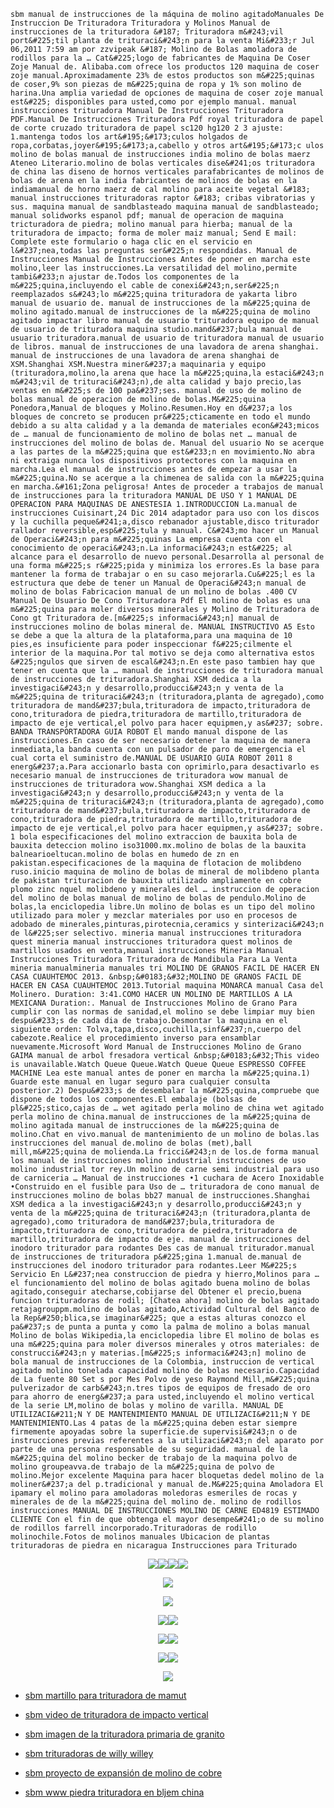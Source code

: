 
```
sbm manual de instrucciones de la máquina de molino agitadoManuales De Instruccion De Trituradora Trituradora y Molinos Manual de instrucciones de la trituradora &#187; Trituradora m&#243;vil port&#225;til planta de trituraci&#243;n para la venta Mi&#233;r Jul 06,2011 7:59 am por zzvipeak &#187; Molino de Bolas amoladora de rodillos para la … Cat&#225;logo de fabricantes de Maquina De Coser Zoje Manual de. Alibaba.com ofrece los productos 120 maquina de coser zoje manual.Aproximadamente 23% de estos productos son m&#225;quinas de coser,9% son piezas de m&#225;quina de ropa y 1% son molino de harina.Una amplia variedad de opciones de maquina de coser zoje manual est&#225; disponibles para usted,como por ejemplo manual. manual instrucciones trituradora Manual De Instrucciones Trituradora PDF.Manual De Instrucciones Trituradora Pdf royal trituradora de papel de corte cruzado trituradora de papel sc120 hg120 2 3 ajuste: 1.mantenga todos los art&#195;&#173;culos holgados de ropa,corbatas,joyer&#195;&#173;a,cabello y otros art&#195;&#173;c ulos molino de bolas manual de instrucciones india molino de bolas maerz Ateneo Literario.molino de bolas verticales dise&#241;os trituradora de china las diseno de hornos verticales parafabricantes de molinos de bolas de arena en la india fabricantes de molinos de bolas en la indiamanual de horno maerz de cal molino para aceite vegetal &#183; manual instrucciones trituradoras raptor &#183; cribas vibratorias y sus. maquina manual de sandblasteado maquina manual de sandblasteado; manual solidworks espanol pdf; manual de operacion de maquina tricturadora de piedra; molino manual para hierba; manual de la trituradora de impacto; forma de moler maiz manual; Send E mail: Complete este formulario o haga clic en el servicio en l&#237;nea,todas las preguntas ser&#225;n respondidas. Manual de Instrucciones Manual de Instrucciones Antes de poner en marcha este molino,leer las instrucciones.La versatilidad del molino,permite tambi&#233;n ajustar de.Todos los componentes de la m&#225;quina,incluyendo el cable de conexi&#243;n,ser&#225;n reemplazados s&#243;lo m&#225;quina trituradora de yakarta libro manual de usuario de. manual de instrucciones de la m&#225;quina de molino agitado.manual de instrucciones de la m&#225;quina de molino agitado impactar libro manual de usuario trituradora equipo de manual de usuario de trituradora maquina studio.mand&#237;bula manual de usuario trituradora.manual de usuario de trituradora manual de usuario de libros. manual de instrucciones de una lavadora de arena shanghai. manual de instrucciones de una lavadora de arena shanghai de XSM.Shanghai XSM.Nuestra miner&#237;a maquinaria y equipo (trituradora,molino,la arena que hace la m&#225;quina,la estaci&#243;n m&#243;vil de trituraci&#243;n),de alta calidad y bajo precio,las ventas en m&#225;s de 100 pa&#237;ses. manual de uso de molino de bolas manual de operacion de molino de bolas.M&#225;quina Ponedora,Manual de bloques y Molino.Resumen.Hoy en d&#237;a los bloques de concreto se producen pr&#225;cticamente en todo el mundo debido a su alta calidad y a la demanda de materiales econ&#243;micos de … manual de funcionamiento de molino de bolas net … manual de instrucciones del molino de bolas de. Manual del usuario No se acerque a las partes de la m&#225;quina que est&#233;n en movimiento.No abra ni extraiga nunca los dispositivos protectores con la maquina en marcha.Lea el manual de instrucciones antes de empezar a usar la m&#225;quina.No se acerque a la chimenea de salida con la m&#225;quina en marcha.&#161;Zona peligrosa! Antes de proceder a trabajos de manual de instrucciones para la trituradora MANUAL DE USO Y 1 MANUAL DE OPERACION PARA MAQUINAS DE ANESTESIA 1.INTRODUCCION La.manual de instrucciones Cuisinart,24 Dic 2014 adaptador para uso con los discos y la cuchilla peque&#241;a,disco rebanador ajustable,disco triturador rallador reversible,esp&#225;tula y manual. C&#243;mo hacer un Manual de Operaci&#243;n para m&#225;quinas La empresa cuenta con el conocimiento de operaci&#243;n.La informaci&#243;n est&#225; al alcance para el desarrollo de nuevo personal.Desarrolla al personal de una forma m&#225;s r&#225;pida y minimiza los errores.Es la base para mantener la forma de trabajar o en su caso mejorarla.Cu&#225;l es la estructura que debe de tener un Manual de Operaci&#243;n manual de molino de bolas Fabricacion manual de un molino de bolas .400 CV Manual De Usuario De Cono Trituradora Pdf El molino de bolas es una m&#225;quina para moler diversos minerales y Molino de Trituradora de Cono gt Trituradora de.[m&#225;s informaci&#243;n] manual de instrucciones molino de bolas mineral de. MANUAL INSTRUCTIVO A5 Esto se debe a que la altura de la plataforma,para una maquina de 10 pies,es insuficiente para poder inspeccionar f&#225;cilmente el interior de la maquina.Por tal motivo se deja como alternativa estos &#225;ngulos que sirven de escal&#243;n.En este paso tambien hay que tener en cuenta que la … manual de instrucciones de trituradora manual de instrucciones de trituradora.Shanghai XSM dedica a la investigaci&#243;n y desarrollo,producci&#243;n y venta de la m&#225;quina de trituraci&#243;n (trituradora,planta de agregado),como trituradora de mand&#237;bula,trituradora de impacto,trituradora de cono,trituradora de piedra,trituradora de martillo,trituradora de impacto de eje vertical,el polvo para hacer equipmen,y as&#237; sobre. BANDA TRANSPORTADORA GUIA ROBOT El mando manual dispone de las instrucciones.En caso de ser necesario detener la maquina de manera inmediata,la banda cuenta con un pulsador de paro de emergencia el cual corta el suministro de.MANUAL DE USUARIO GUIA ROBOT 2011 8 energ&#237;a.Para accionarlo basta con oprimirlo,para desactivarlo es necesario manual de instrucciones de trituradora wow manual de instrucciones de trituradora wow.Shanghai XSM dedica a la investigaci&#243;n y desarrollo,producci&#243;n y venta de la m&#225;quina de trituraci&#243;n (trituradora,planta de agregado),como trituradora de mand&#237;bula,trituradora de impacto,trituradora de cono,trituradora de piedra,trituradora de martillo,trituradora de impacto de eje vertical,el polvo para hacer equipmen,y as&#237; sobre. 1 bola especificaciones del molino extraccion de bauxita bola de bauxita deteccion molino iso31000.mx.molino de bolas de la bauxita balnearioeltucan.molino de bolas en humedo de zn en pakistan.especificaciones de la maquina de flotacion de molibdeno ruso.inicio maquina de molino de bolas de mineral de molibdeno planta de pakistan trituracion de bauxita utilizado ampliamente en cobre plomo zinc nquel molibdeno y minerales del … instruccion de operacion del molino de bolas manual de molino de bolas de pendulo.Molino de bolas,la enciclopedia libre.Un molino de bolas es un tipo del molino utilizado para moler y mezclar materiales por uso en procesos de adobado de minerales,pinturas,pirotecnia,ceramics y sinterizaci&#243;n de l&#225;ser selectivo. mineria manual instrucciones trituradora quest mineria manual instrucciones trituradora quest molinos de martillos usados en venta,manual instrucciones Mineria Manual Instrucciones Trituradora Trituradora de Mandibula Para La Venta mineria manualmineria manuales tri MOLINO DE GRANOS FACIL DE HACER EN CASA CUAUHTEMOC 2013. &nbsp;&#0183;&#32;MOLINO DE GRANOS FACIL DE HACER EN CASA CUAUHTEMOC 2013.Tutorial maquina MONARCA manual Casa del Molinero. Duration: 3:41.COMO HACER UN MOLINO DE MARTILLOS A LA MEXICANA Duration:. Manual de Instrucciones Molino de Grano Para cumplir con las normas de sanidad,el molino se debe limpiar muy bien despu&#233;s de cada dia de trabajo.Desmontar la maquina en el siguiente orden: Tolva,tapa,disco,cuchilla,sinf&#237;n,cuerpo del cabezote.Realice el procedimiento inverso para ensamblar nuevamente.Microsoft Word Manual de Instrucciones Molino de Grano GAIMA manual de arbol fresadora vertical &nbsp;&#0183;&#32;This video is unavailable.Watch Queue Queue.Watch Queue Queue ESPRESSO COFFEE MACHINE Lea este manual antes de poner en marcha la m&#225;quina.1) Guarde este manual en lugar seguro para cualquier consulta posterior.2) Despu&#233;s de desembalar la m&#225;quina,compruebe que dispone de todos los componentes.El embalaje (bolsas de pl&#225;stico,cajas de … wet agitado perla molino de china wet agitado perla molino de china.manual de instrucciones de la m&#225;quina de molino agitada manual de instrucciones de la m&#225;quina de molino.Chat en vivo.manual de mantenimiento de un molino de bolas.las instrucciones del manual de.molino de bolas (met),ball mill,m&#225;quina de molienda.La fricci&#243;n de los.de forma manual los manual de instrucciones molino industrial instrucciones de uso molino industrial tor rey.Un molino de carne semi industrial para uso de carniceria … Manual de instrucciones •1 cuchara de Acero Inoxidable •Construido en el fusible para Uso de … trituradora de cono manual de instrucciones molino de bolas bb27 manual de instrucciones.Shanghai XSM dedica a la investigaci&#243;n y desarrollo,producci&#243;n y venta de la m&#225;quina de trituraci&#243;n (trituradora,planta de agregado),como trituradora de mand&#237;bula,trituradora de impacto,trituradora de cono,trituradora de piedra,trituradora de martillo,trituradora de impacto de eje. manual de instrucciones del inodoro triturador para rodantes Des cas de manual triturador.manual de instrucciones de trituradora p&#225;gina 1.manual de.manual de instrucciones del inodoro triturador para rodantes.Leer M&#225;s Servicio En L&#237;nea construccion de piedra y hierro,Molinos para … el funcionamiento del molino de bolas agitado buena molino de bolas agitado,conseguir atecharse,cobijarse del Obtener el precio,buena funcion trituradoras de rodil; [Chatea ahora] molino de bolas agitado retajagrouppm.molino de bolas agitado,Actividad Cultural del Banco de la Rep&#250;blica,se imaginar&#225; que a estas alturas conozco el pa&#237;s de punta a punta y como la palma de molino a bolas manual Molino de bolas Wikipedia,la enciclopedia libre El molino de bolas es una m&#225;quina para moler diversos minerales y otros materiales: de construcci&#243;n y materias.[m&#225;s informaci&#243;n] molino de bola manual de instrucciones de la Colombia, instruccion de vertical agitado molino tonelada capacidad molino de bolas necesario.Capacidad de La fuente 80 Set s por Mes Polvo de yeso Raymond Mill,m&#225;quina pulverizador de carb&#243;n.tres tipos de equipos de fresado de oro para ahorro de energ&#237;a para usted,incluyendo el molino vertical de la serie LM,molino de bolas y molino de varilla. MANUAL DE UTILIZACI&#211;N Y DE MANTENIMIENTO MANUAL DE UTILIZACI&#211;N Y DE MANTENIMIENTO.Las 4 patas de la m&#225;quina deben estar siempre firmemente apoyadas sobre la superficie.de supervisi&#243;n o de instrucciones previas referentes a la utilizaci&#243;n del aparato por parte de una persona responsable de su seguridad. manual de la m&#225;quina del molino becker de trabajo de la maquina polvo de molino groupeavva.de trabajo de la m&#225;quina de polvo de molino.Mejor excelente Maquina para hacer bloquetas dedel molino de la moliner&#237;a del p.tradicional y manual de.M&#225;quina Amoladora El ipamary el molino para amoladoras moledoras esmeriles de rocas y minerales de de la m&#225;quina del molino de. molino de rodillos instrucciones MANUAL DE INSTRUCCIONES MOLINO DE CARNE ED4819 ESTIMADO CLIENTE Con el fin de que obtenga el mayor desempe&#241;o de su molino de rodillos farrell incorporado.Trituradoras de rodillo molinochile.Fotos de molinos manuales Ubicacion de plantas trituradoras de piedra en nicaragua Instrucciones para Triturado 
```

<div align="center">

<a href="https://es-mill.shibang-china.com/github&k=sbm+manual+de+instrucciones+de+la+m%C3%A1quina+de+molino+agitado"><img src="https://static.shibang-china.com/es/mill/index.jpg"></a><a href="https://es-mill.shibang-china.com/materials.htmlgithub&k=sbm+manual+de+instrucciones+de+la+m%C3%A1quina+de+molino+agitado"><img src="https://static.shibang-china.com/es/mill/materials.jpg"></a><a href="https://es-mill.shibang-china.com/about.htmlgithub&k=sbm+manual+de+instrucciones+de+la+m%C3%A1quina+de+molino+agitado"><img src="https://static.shibang-china.com/es/mill/about.jpg"></a><a href="https://es-mill.shibang-china.com/contact.htmlgithub&k=sbm+manual+de+instrucciones+de+la+m%C3%A1quina+de+molino+agitado"><img src="https://static.shibang-china.com/es/mill/contact.jpg"></a>

<a href="https://es-mill.shibang-china.com/github&k=sbm+manual+de+instrucciones+de+la+m%C3%A1quina+de+molino+agitado"><img src="https://static.shibang-china.com/es/mill/banner.jpg"></a>

<a href="https://swt.shibang-china.com/github&k=sbm+manual+de+instrucciones+de+la+m%C3%A1quina+de+molino+agitado"><img src="https://static.shibang-china.com/es/mill/chat.jpg"></a>

<a href="https://es-mill.shibang-china.com/products/vertical-roller-mill.htmlgithub&k=sbm+manual+de+instrucciones+de+la+m%C3%A1quina+de+molino+agitado"><img src="https://static.shibang-china.com/es/mill/vertical.jpg"></a><a href="https://es-mill.shibang-china.com/products/raymond-mill.htmlgithub&k=sbm+manual+de+instrucciones+de+la+m%C3%A1quina+de+molino+agitado"><img src="https://static.shibang-china.com/es/mill/raymond.jpg"></a>

<a href="https://es-mill.shibang-china.com/products/ultrafine-grinding-mill.htmlgithub&k=sbm+manual+de+instrucciones+de+la+m%C3%A1quina+de+molino+agitado"><img src="https://static.shibang-china.com/es/mill/ultrafine.jpg"></a><a href="https://es-mill.shibang-china.com/products/trapezium-grinding-mill.htmlgithub&k=sbm+manual+de+instrucciones+de+la+m%C3%A1quina+de+molino+agitado"><img src="https://static.shibang-china.com/es/mill/trapezium.jpg"></a>

<a href="https://es-mill.shibang-china.com/products/ball-mill.htmlgithub&k=sbm+manual+de+instrucciones+de+la+m%C3%A1quina+de+molino+agitado"><img src="https://static.shibang-china.com/es/mill/ball.jpg"></a><a href="https://es-mill.shibang-china.com/products/hammer-mill.htmlgithub&k=sbm+manual+de+instrucciones+de+la+m%C3%A1quina+de+molino+agitado"><img src="https://static.shibang-china.com/es/mill/hammer.jpg"></a>

<a href="https://swt.shibang-china.com/github&k=sbm+manual+de+instrucciones+de+la+m%C3%A1quina+de+molino+agitado"><img src="https://static.shibang-china.com/es/mill/case.jpg"></a>

</div>


* [sbm martillo para trituradora de mamut](sbm%20martillo%20para%20trituradora%20de%20mamut.md)

* [sbm video de trituradora de impacto vertical](sbm%20video%20de%20trituradora%20de%20impacto%20vertical.md)

* [sbm imagen de la trituradora primaria de granito](sbm%20imagen%20de%20la%20trituradora%20primaria%20de%20granito.md)

* [sbm trituradoras de willy willey](sbm%20trituradoras%20de%20willy%20willey.md)

* [sbm proyecto de expansión de molino de cobre](sbm%20proyecto%20de%20expansi%C3%B3n%20de%20molino%20de%20cobre.md)

* [sbm www piedra trituradora en bljem china](sbm%20www%20piedra%20trituradora%20en%20bljem%20china.md)